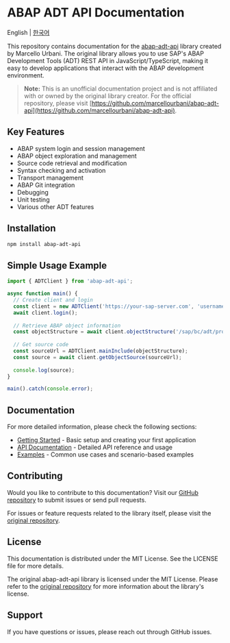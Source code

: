 # ABAP ADT API Documentation

English | [한국어](./README.ko.md)

This repository contains documentation for the [abap-adt-api](https://github.com/marcellourbani/abap-adt-api) library created by Marcello Urbani. The original library allows you to use SAP's ABAP Development Tools (ADT) REST API in JavaScript/TypeScript, making it easy to develop applications that interact with the ABAP development environment.

> **Note:** This is an unofficial documentation project and is not affiliated with or owned by the original library creator. For the official repository, please visit [https://github.com/marcellourbani/abap-adt-api](https://github.com/marcellourbani/abap-adt-api).

## Key Features

- ABAP system login and session management
- ABAP object exploration and management
- Source code retrieval and modification
- Syntax checking and activation
- Transport management
- ABAP Git integration
- Debugging
- Unit testing
- Various other ADT features

## Installation

```bash
npm install abap-adt-api
```

## Simple Usage Example

```typescript
import { ADTClient } from 'abap-adt-api';

async function main() {
  // Create client and login
  const client = new ADTClient('https://your-sap-server.com', 'username', 'password');
  await client.login();
  
  // Retrieve ABAP object information
  const objectStructure = await client.objectStructure('/sap/bc/adt/programs/programs/Z_YOUR_PROGRAM');
  
  // Get source code
  const sourceUrl = ADTClient.mainInclude(objectStructure);
  const source = await client.getObjectSource(sourceUrl);
  
  console.log(source);
}

main().catch(console.error);
```

## Documentation

For more detailed information, please check the following sections:

- [Getting Started](/getting-started) - Basic setup and creating your first application
- [API Documentation](/api/) - Detailed API reference and usage
- [Examples](/examples/) - Common use cases and scenario-based examples

## Contributing

Would you like to contribute to this documentation? Visit our [GitHub repository](https://github.com/skyskai/skyskai.github.io) to submit issues or send pull requests.

For issues or feature requests related to the library itself, please visit the [original repository](https://github.com/marcellourbani/abap-adt-api).

## License

This documentation is distributed under the MIT License. See the LICENSE file for more details.

The original abap-adt-api library is licensed under the MIT License. Please refer to the [original repository](https://github.com/marcellourbani/abap-adt-api) for more information about the library's license.

## Support

If you have questions or issues, please reach out through GitHub issues.